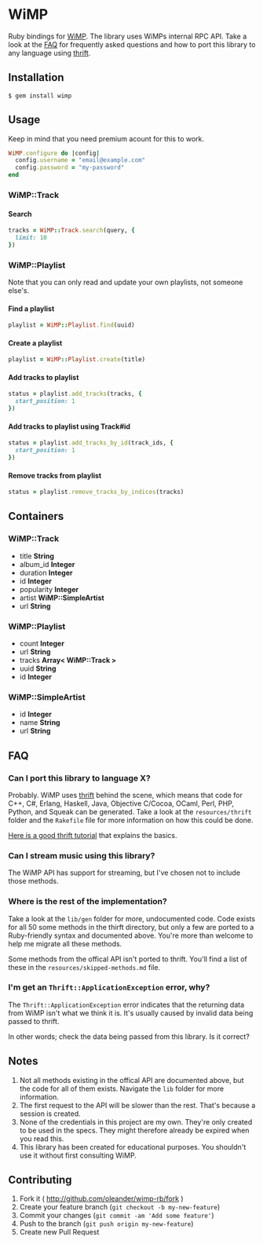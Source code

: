 # WiMP

Ruby bindings for [WiMP](http://wimpmusic.com). The library uses WiMPs 
internal RPC API. Take a look at the [FAQ](#faq) for frequently asked 
questions and how to port this library to any language using 
[thrift](http://thrift.apache.org/).

## Installation

```
$ gem install wimp
```

## Usage

Keep in mind that you need premium acount for this to work.

``` ruby
WiMP.configure do |config|
  config.username = "email@example.com"
  config.password = "my-password"
end
```

### WiMP::Track

#### Search

``` ruby
tracks = WiMP::Track.search(query, {
  limit: 10
})
```

### WiMP::Playlist

Note that you can only read and update your own playlists, 
not someone else's.

#### Find a playlist

``` ruby
playlist = WiMP::Playlist.find(uuid)
```

#### Create a playlist

``` ruby
playlist = WiMP::Playlist.create(title)
```

#### Add tracks to playlist

``` ruby
status = playlist.add_tracks(tracks, {
  start_position: 1
})
```

#### Add tracks to playlist using Track#id

``` ruby
status = playlist.add_tracks_by_id(track_ids, {
  start_position: 1
})
```

#### Remove tracks from playlist

``` ruby
status = playlist.remove_tracks_by_indices(tracks)
```

## Containers

### WiMP::Track

- title **String**
- album_id **Integer**
- duration **Integer**
- id **Integer**
- popularity **Integer**
- artist **WiMP::SimpleArtist**
- url **String**

### WiMP::Playlist

- count **Integer**
- url **String**
- tracks **Array< WiMP::Track >**
- uuid **String**
- id **Integer**

### WiMP::SimpleArtist

- id **Integer**
- name **String**
- url **String**

## FAQ

### Can I port this library to language X?

Probably. WiMP uses [thrift](http://thrift.apache.org/) behind the scene, 
which means that code for C++, C#, Erlang, Haskell, Java, Objective 
C/Cocoa, OCaml, Perl, PHP, Python, and Squeak can be generated. Take a look 
at the `resources/thrift` folder and the `Rakefile` file for more 
information on how this could be done.

[Here is a good thrift tutorial](http://diwakergupta.github.io/thrift-missing-guide/) 
that explains the basics.

### Can I stream music using this library?

The WiMP API has support for streaming, but I've chosen not to include 
those methods.

### Where is the rest of the implementation?

Take a look at the `lib/gen` folder for more, undocumented code. Code
exists for all 50 some methods in the thirft directory, but only a few are
ported to a Ruby-friendly syntax and documented above. You're more than
welcome to help me migrate all these methods.

Some methods from the offical API isn't ported to thrift. You'll find a list
of these in the `resources/skipped-methods.md` file.

### I'm get an `Thrift::ApplicationException` error, why?

The `Thrift::ApplicationException` error indicates that the returning data
from WiMP isn't what we think it is. It's usually caused by invalid data being passed
to thrift. 

In other words; check the data being passed from this library. Is it correct?

## Notes

1. Not all methods existing in the offical API are documented above, but 
the code for all of them exists. Navigate the `lib` folder for more information.
2. The first request to the API will be slower than the rest.
That's because a session is created.
3. None of the credentials in this project are my own. They're 
only created to be used in the specs. They might therefore already 
be expired when you read this.
4. This library has been created for educational purposes. You shouldn't
use it without first consulting WiMP.

## Contributing

1. Fork it ( http://github.com/oleander/wimp-rb/fork )
2. Create your feature branch (`git checkout -b my-new-feature`)
3. Commit your changes (`git commit -am 'Add some feature'`)
4. Push to the branch (`git push origin my-new-feature`)
5. Create new Pull Request